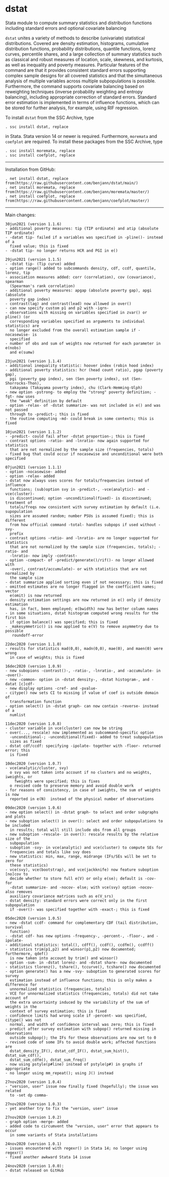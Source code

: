 # dstat
Stata module to compute summary statistics and distribution functions including 
standard errors and optional covariate balancing

`dstat` unites a variety of methods to describe (univariate)
statistical distributions. Covered are density estimation, histograms,
cumulative distribution functions, probability distributions, quantile
functions, lorenz curves, percentile shares, and a large collection
of summary statistics such as classical and robust measures of location, scale,
skewness, and kurtosis, as well as inequality and poverty measures. Particular
features of the command are that it provides consistent standard errors
supporting complex sample designs for all covered statistics and that the
simultaneous analysis of multiple variables across multiple subpopulations is
possible. Furthermore, the command supports covariate balancing based on
reweighting techniques (inverse probability weighting and entropy balancing),
including appropriate correction of standard errors. Standard error estimation
is implemented in terms of influence functions, which can be stored 
for further analysis, for example, using RIF regression.

To install `dstat` from the SSC Archive, type

    . ssc install dstat, replace

in Stata. Stata version 14 or newer is required. Furthermore, `moremata` and
`coefplot` are required. To install these packages from the SSC Archive, type

    . ssc install moremata, replace
    . ssc install coefplot, replace

---

Installation from GitHub:

    . net install dstat, replace from(https://raw.githubusercontent.com/benjann/dstat/main/)
    . net install moremata, replace from(https://raw.githubusercontent.com/benjann/moremata/master/)
    . net install coefplot, replace from(https://raw.githubusercontent.com/benjann/coefplot/master/)

---

Main changes:

    30jun2021 (version 1.1.6)
    - additional poverty measures: tip (TIP ordinate) and atip (absolute TIP ordinate)
    - -datat tip- failed if a variables was specified in -pline()- instead of a
      fixed value; this is fixed
    - -dstat tip- no longer returns HCR and PGI in e()

    29jun2021 (version 1.1.5)
    - -dstat tip- (Tip curve) added
    - option range() added to subcommands density, cdf, ccdf, quantile, lorenz, tip
    - association measures added: corr (correlation), cov (covariance), spearman
      (Spearman's rank correlation)
    - additional poverty measures: apgap (absolute poverty gap), apgi (absolute
      poverty gap index)
    - contrast(lag) and contrast(lead) now allowed in over()
    - can now specify custom p1 and p2 with -iqrn-
    - observations with missing on variables specified in zvar() or pline() (or
      corresponding variables specified as arguments to individual statistics) are
      no longer excluded from the overall estimation sample if -nocasewise- is 
      specified
    - number of obs and sum of weights now returned for each parameter in e(nobs)
      and e(sumw)

    23jun2021 (version 1.1.4)
    - additional inequality statistic: hoover index (robin hood index)
    - additional poverty statistics: hcr (head count ratio), pgap (poverty gap),
      pgi (poverty gap index), sen (Sen poverty index), sst (Sen-Shorrocks-Thon),
      takayama (Takayama poverty index), chu (Clark-Hemming-Ulph)
    - new option -pstrong- to employ the "strong" poverty definition; -fgt- now uses
      the "weak" definition by default
    - option -relax- of -dstat summarize- was not included in e() and was not passed 
      through to -predict-; this is fixed
    - the routine computing -md- could break in some contexts; this is fixed

    10jun2021 (version 1.1.2)
    - -predict- could fail after -dstat proportion-; this is fixed
    - contrast options -ratio- and -lnratio- now again supported for statistics
      that are not normalized by the sample size (frequencies, totals)
    - fixed bug that could occur if nocasewise and unconditional were both specified

    07jun2021 (version 1.1.1)
    - option -nocasewise- added
    - option -relax- added
    - dstat now always uses scores for totals/frequencies instead of influence
      functions; (sub)option svy in -predict-, -vce(analytic)- and -vce(cluster)-
      is discontinued; option -unconditional(fixed)- is discontinued; treatment of
      totals/freqs now consistent with survey estimation by default (i.e. supopulation
      sizes are assumed random; number PSUs is assumed fixed); this is different
      from how official command -total- handles subpops if used without -svy-
      prefix
    - contrast options -ratio- and -lnratio- are no longer supported for statistics
      that are not normalized by the sample size (frequencies, totals); -ratio- and
      -lnratio- now imply -contrast-
    - option -compact- of -predict/generate()/rif()- no longer allowed with
      -over(, contrast/accumulate)- or with statistics that are not normalized by
      the sample size
    - dstat summarize applied sorting even if not necessary; this is fixed
    - omitted estimates are no longer flagged in the coefficient names; vector
      e(omit) is now returned
    - density estimation settings are now returned in e() only if density estimation
      has, in fact, been employed; e(bwidth) now has better column names
    - in some situations, dstat histogram computed wrong results for the first bin
      if option balance() was specified; this is fixed
    - _makesymmetric() is now applied to e(V) to remove asymmetry due to possible
       roundoff-error

    22dec2020 (version 1.1.0)
    - results for statistics mad(0,0), madn(0,0), mae(0), and maen(0) were wrong
      in case of weights; this is fixed

    16dec2020 (version 1.0.9)
    - new subopions -contrast()-, -ratio-, -lnratio-, and -accumulate- in -over()-
    - new -common- option in -dstat density-, -dstat histogram-, and -datat [c]cdf-
    - new display options -cref- and -pvalue-
    - citype() now sets CI to missing if value of coef is outside domain of
      transformation function
    - option select() in -dstat graph- can now contain -reverse- instead of a
      numlist

    11dec2020 (version 1.0.8)
    - cluster variable in vce(cluster) can now be string
    - over(..., rescale) now implemented as subcommand-specific option
      -unconditional-; -unconditional(fixed)- added to treat subpopulation
      sizes as fixed
    - dstat cdf/ccdf: specifying -ipolate- together with -floor- returned error; this
      is fixed

    10dec2020 (version 1.0.7)
    - vce(analytic/cluster, svy)
      o svy was not taken into account if no clusters and no weights, iweights, or
        fweights were specified; this is fixes
      o revised code to preserve memory and avoid double work
    - for reasons of consistency, in case of iweights, the sum of weights is now
      reported in e(N)  instead of the physical number of observations

    09dec2020 (version 1.0.6)
    - new option select() in -dstat graph- to select and order subgraphs and plots
    - new suboption select() in over(): select and order subpopulations to be included
      in results; total will still include obs from all groups
    - new suboption -rescale- in over(): rescale results by the relative size of the
      subpopulation
    - suboption -svy- in vce(analytic) and vce(cluster) to compute SEs for
      frequencies and totals like svy does 
    - new statistics: min, max, range, midrange (IFs/SEs will be set to zero for 
      these statistics)
    - vce(svy), vce(bootstrap), and vce(jackknife) now feature suboption [no]cov to
      decide whether to store full e(V) or only e(se); default is -cov- for 
      -dstat summarize- and -nocov- else; with vce(svy) option -nocov- also removes
      auxiliary covariance matrices such as e(V_srs)
    - dstat density: standard errors were correct only in the first subpopulation 
      if -over()- was specified together with -exact-; this is fixed 

    05dec2020 (version 1.0.5)
    - new -dstat ccdf- command for complementary CDF (tail distribution, survival
      function)
    - -dstat cdf- has new options -frequency-, -percent-, -floor-, and -ipolate-
    - additional statistics: total(), cdff(), ccdf(), ccdfm(), ccdff()
    - statistics trim(p1,p2) and winsor(p1,p2) now documented; furthermore, qdef()
      is now taken into account by trim() and winsor()
    - option -sum- in -dstat lorenz- and -dstat share- now documented
    - statistics tlorenz(), tshare(), tccurve(), tcshare() now documented
    - option generate() has a new -svy- suboption to generated scores for survey 
      estimation instead of influence functions; this is only makes a difference for
      unnormalized statistics (frequencies, totals)
    - VCE for unnormalized statistics (frequencies, totals) did not take account of
      the extra uncertainty induced by the variability of the sum of weights in the
      context of survey estimation; this is fixed
    - confidence limits had wrong scale if -percent- was specified, citype() was not
      normal, and width of confidence interval was zero; this is fixed
    - predict after survey estimation with subpop() returned missing in observations
      outside subpop(); the IFs for these observations are now set to 0
    - revised code of some IFs to avoid double work; affected functions are
      dstat_density_IF(), dstat_cdf_IF(), dstat_sum_hist(), dstat_sum_cdf(),
      dstat_sum_cdfm(), dstat_sum_freq()
    - now using pstyle(p#line) instead of pstyle(p#) in graphs if appropriate
    - no longer using mm_repeat(); using J() instead

    27nov2020 (version 1.0.4)
    - "version, user" issue now finally fixed (hopefully); the issue was related
      to -set dp comma-

    27nov2020 (version 1.0.3)
    - yet another try to fix the "version, user" issue

    27nov2020 (version 1.0.2)
    - graph option -merge- added
    - added code to circumvent the "version, user" error that appears to occur
      in some variants of Stata installations

    24nov2020 (version 1.0.1)
    - issues encountered with regexr() in Stata 14; no longer using regexr()
    - fixed another awkward Stata 14 issue

    24nov2020 (version 1.0.0):
    - dstat released on GitHub

